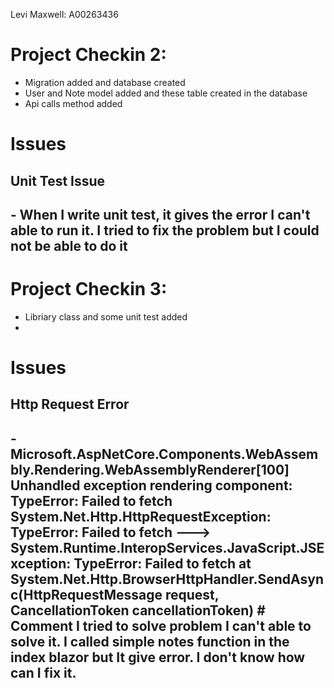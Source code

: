 Levi Maxwell: A00263436

# Project Checkin 2:
- Migration added and database created
- User and Note model added and these table created in the database
- Api calls method added

  
# Issues
<h2>Unit Test Issue<h2/>
- When I write unit test, it gives the error I can't able to run it. I tried to fix the problem but I could not be able to do it

# Project Checkin 3:
- Libriary class and some unit test added
-  
# Issues
<h2>Http Request Error<h2/>
- Microsoft.AspNetCore.Components.WebAssembly.Rendering.WebAssemblyRenderer[100]
      Unhandled exception rendering component: TypeError: Failed to fetch
System.Net.Http.HttpRequestException: TypeError: Failed to fetch
 ---> System.Runtime.InteropServices.JavaScript.JSException: TypeError: Failed to fetch
   at System.Net.Http.BrowserHttpHandler.SendAsync(HttpRequestMessage request, CancellationToken cancellationToken)
# Comment
I tried to solve problem I can't able to solve it. I called simple notes function in the index blazor but It give error. I don't know how can I fix it.

   
